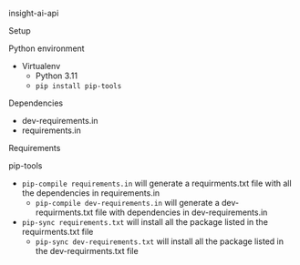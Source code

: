 insight-ai-api

Setup

Python environment
- Virtualenv
  - Python 3.11
  - `pip install pip-tools`

Dependencies
- dev-requirements.in
- requirements.in

Requirements

pip-tools
- `pip-compile requirements.in` will generate a requirments.txt file with all the dependencies in requirements.in
  - `pip-compile dev-requirements.in` will generate a dev-requirments.txt file with dependencies in dev-requirements.in
- `pip-sync requirements.txt` will install all the package listed in the requirments.txt file
  - `pip-sync dev-requirements.txt` will install all the package listed in the dev-requirments.txt file
